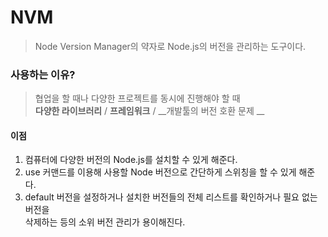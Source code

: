# NVM
> Node Version Manager의 약자로 Node.js의 버전을 관리하는 도구이다.

### 사용하는 이유?
> 협업을 할 때나 다양한 프로젝트를 동시에 진행해야 할 때  
> __다양한 라이브러리__ / __프레임워크__ / __개발툴의 버전 호환 문제 __

#### 이점
1. 컴퓨터에 다양한 버전의 Node.js를 설치할 수 있게 해준다.
2. use 커맨드를 이용해 사용할 Node 버전으로 간단하게 스위칭을 할 수 있게 해준다.
3. default 버전을 설정하거나 설치한 버전들의 전체 리스트를 확인하거나 필요 없는 버전을  
   삭제하는 등의 소위 버전 관리가 용이해진다.

